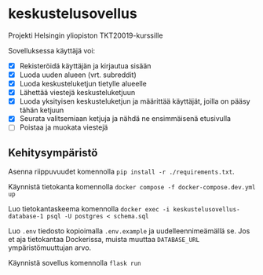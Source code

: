 # keskustelusovellus
Projekti Helsingin yliopiston TKT20019-kurssille

Sovelluksessa käyttäjä voi:
- [X] Rekisteröidä käyttäjän ja kirjautua sisään
- [X] Luoda uuden alueen (vrt. subreddit)
- [X] Luoda keskusteluketjun tietylle alueelle
- [X] Lähettää viestejä keskusteluketjuun
- [X] Luoda yksityisen keskusteluketjun ja määrittää käyttäjät, joilla on pääsy tähän ketjuun
- [X] Seurata valitsemiaan ketjuja ja nähdä ne ensimmäisenä etusivulla
- [ ] Poistaa ja muokata viestejä

## Kehitysympäristö

Asenna riippuvuudet komennolla `pip install -r ./requirements.txt`.

Käynnistä tietokanta komennolla `docker compose -f docker-compose.dev.yml up`

Luo tietokantaskeema komennolla `docker exec -i keskustelusovellus-database-1 psql -U postgres < schema.sql`

Luo `.env` tiedosto kopioimalla `.env.example` ja uudelleennimeämällä se. Jos et aja tietokantaa Dockerissa, muista muuttaa `DATABASE_URL` ympäristömuuttujan arvo.

Käynnistä sovellus komennolla `flask run`